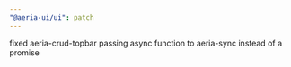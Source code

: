 ```yaml
---
"@aeria-ui/ui": patch
---
```


fixed aeria-crud-topbar passing async function to aeria-sync instead of a promise
